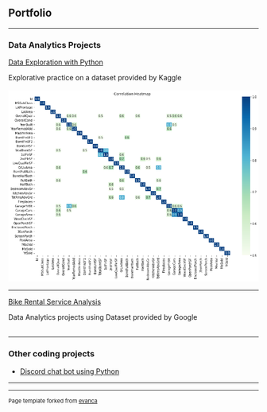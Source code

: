 ## Portfolio

---

### Data Analytics Projects

[Data Exploration with Python](/Projects/Projects.md)

Explorative practice on a dataset provided by Kaggle
<br><br>
<img src="Projects/output_27_0.png?raw=true"/>

---
[Bike Rental Service Analysis](/pdf/sample_presentation.pdf)

Data Analytics projects using Dataset provided by Google
<br><br>

---


### Other coding projects

- [Discord chat bot using Python](https://discord.com/developers/applications/680058299571634219/information)

---




---
<p style="font-size:11px">Page template forked from <a href="https://github.com/evanca/quick-portfolio">evanca</a></p>
<!-- Remove above link if you don't want to attibute -->
